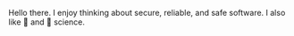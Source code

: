 Hello there. I enjoy thinking about secure, reliable, and safe software. I also like :rocket: and :brain: science.
